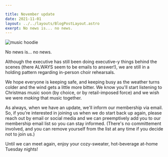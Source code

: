 ```yaml
---

title: November update
date: 2021-11-01
layout: ../../layouts/BlogPostLayout.astro
exerpt: No news is... no news.
---
```



![music hoodie](/images/musichoodie.png "Keeping musically warm")

No news is... no news.

Although the executive has still been doing executive-y things behind the scenes (there ALWAYS seem to be emails to answer!), we are still in a holding pattern regarding in-person choir rehearsals.

We hope everyone is keeping safe, and keeping busy as the weather turns colder and the wind gets a little more bitter. We know you'll start listening to Christmas music soon (by choice, or by retail-imposed force) and we wish we were *making* that music together.

As always, when we have an update, we'll inform our membership via email. So, if you're interested in joining us when we do start back up again, please reach out by email or social media and we can preemptively add you to our membership email list so you can stay informed. (There's no committement involved, and you can remove yourself from the list at any time if you decide not to join us.)

Until we can meet again, enjoy your cozy-sweater, hot-beverage at-home Tuesday nights!
